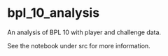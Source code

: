 # bpl_10_analysis
An analysis of BPL 10 with player and challenge data.


See the notebook under src for more information.